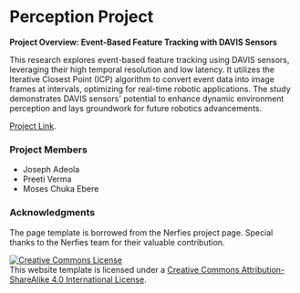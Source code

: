 # Perception Project

**Project Overview: Event-Based Feature Tracking with DAVIS Sensors**

This research explores event-based feature tracking using DAVIS sensors, leveraging their high temporal resolution and low latency. It utilizes the Iterative Closest Point (ICP) algorithm to convert event data into image frames at intervals, optimizing for real-time robotic applications. The study demonstrates DAVIS sensors' potential to enhance dynamic environment perception and lays groundwork for future robotics advancements.


[Project Link](https://preeti-verma8600.github.io/perception.github.io).

### Project Members

- Joseph Adeola
- Preeti Verma
- Moses Chuka Ebere

### Acknowledgments

The page template is borrowed from the Nerfies project page. Special thanks to the Nerfies team for their valuable contribution.

<a rel="license" href="http://creativecommons.org/licenses/by-sa/4.0/"><img alt="Creative Commons License" style="border-width:0" src="https://i.creativecommons.org/l/by-sa/4.0/88x31.png" /></a><br />This website template is licensed under a <a rel="license" href="http://creativecommons.org/licenses/by-sa/4.0/">Creative Commons Attribution-ShareAlike 4.0 International License</a>.

